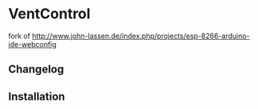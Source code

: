 # VentControl
fork of http://www.john-lassen.de/index.php/projects/esp-8266-arduino-ide-webconfig

## Changelog

## Installation



